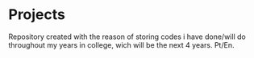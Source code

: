 # Projects

Repository created with the reason of storing codes i have done/will do throughout my years in college, wich will be the next 4 years.
Pt/En.
